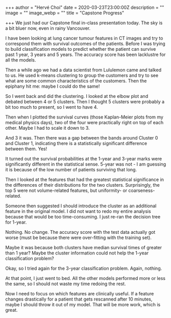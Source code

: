 +++
author = "Hervé Choi"
date = 2020-03-23T23:00:00Z
description = ""
image = ""
image_webp = ""
title = "Capstone Progress"

+++
We just had our Capstone final in-class presentation today. The sky is a bit bluer now, even in rainy Vancouver.

I have been looking at lung cancer tumour features in CT images and try to correspond them with survival outcomes of the patients. Before I was trying to build classification models to predict whether the patient can survive past 1 year, 3 years and 5 years. The accuracy score has been lacklustre for all the models.

Then a while ago we had a data scientist from Lululemon came and talked to us. He used k-means clustering to group the customers and try to see what are some common characteristics of the customers. Then the epiphany hit me: maybe I could do the same!

So I went back and did the clustering. I looked at the elbow plot and debated between 4 or 5 clusters. Then I thought 5 clusters were probably a bit too much to present, so I went to have 4.

Then when I plotted the survival curves (those Kaplan-Meier plots from my medical physics days), two of the four were practically right on top of each other. Maybe I had to scale it down to 3.

And 3 it was. Then there was a gap between the bands around Cluster 0 and Cluster 1, indicating there is a statistically significant difference between them. Yes!

It turned out the survival probabilities at the 1-year and 3-year marks were significantly different in the statistical sense. 5-year was not - I am guessing it is because of the low number of patients surviving that long.

Then I looked at the features that had the greatest statistical significance in the differences of their distributions for the two clusters. Surprisingly, the top 5 were not volume-related features, but uniformity- or coarseness-related.

Someone then suggested I should introduce the cluster as an additional feature in the original model. I did not want to redo my entire analysis because that would be too time-consuming. I just re-ran the decision tree for 1-year.

Nothing. No change. The accuracy score with the test data actually got worse (must be because there were over-fitting with the training set).

Maybe it was because both clusters have median survival times of greater than 1 year? Maybe the cluster information could not help the 1-year classification problem?

Okay, so I tried again for the 3-year classification problem. Again, nothing.

At that point, I just went to bed. All the other models performed more or less the same, so I should not waste my time redoing the rest.

Now I need to focus on which features are clinically useful. If a feature changes drastically for a patient that gets rescanned after 10 minutes, maybe I should throw it out of my model. That will be more work, which is great.
